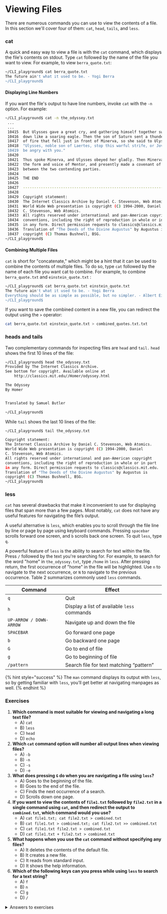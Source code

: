 # Viewing Files

There are numerous commands you can use to view the contents of a file. In this section we'll cover four of them: `cat`, `head`, `tails`, and `less`.&#x20;

### cat

A quick and easy way to view a file is with the `cat` command, which displays the file's contents on stdout. Type `cat` followed by the name of the file you want to view. For example, to view `berra_quote.txt`:

```bash
~/CLI_playground$ cat berra_quote.txt
The future ain't what it used to be. - Yogi Berra
~/CLI_playground$
```

#### **Displaying Line Numbers**

If you want the file's output to have line numbers, invoke `cat` with the `-n` option. For example:

```bash
~/CLI_playground$ cat -n the_odyssey.txt
 ...
 ...
 10415	But Ulysses gave a great cry, and gathering himself together swooped
 10416	down like a soaring eagle. Then the son of Saturn sent a thunderbolt
 10417	of fire that fell just in front of Minerva, so she said to Ulysses,
 10418	"Ulysses, noble son of Laertes, stop this warful strife, or Jove will
 10419	be angry with you." 
 10420	
 10421	Thus spoke Minerva, and Ulysses obeyed her gladly. Then Minerva assumed
 10422	the form and voice of Mentor, and presently made a covenant of peace
 10423	between the two contending parties. 
 10424	
 10425	THE END
 10426	
 10427	----------------------------------------------------------------------
 10428	
 10429	Copyright statement:
 10430	The Internet Classics Archive by Daniel C. Stevenson, Web Atomics.
 10431	World Wide Web presentation is copyright (C) 1994-2000, Daniel
 10432	C. Stevenson, Web Atomics.
 10433	All rights reserved under international and pan-American copyright
 10434	conventions, including the right of reproduction in whole or in part
 10435	in any form. Direct permission requests to classics@classics.mit.edu.
 10436	Translation of "The Deeds of the Divine Augustus" by Augustus is
 10437	copyright (C) Thomas Bushnell, BSG.
~/CLI_playground$
```

#### **Combining Multiple Files**

`cat` is short for "concatenate," which might be a hint that it can be used to combine the contents of multiple files. To do so, type `cat` followed by the name of each file you want cat to combine. For example, to combine `berra_quote.txt` and `einstein_quote.txt` :

```bash
~/CLI_playground$ cat berra_quote.txt einstein_quote.txt
The future ain't what it used to be. - Yogi Berra
Everything should be as simple as possible, but no simpler. - Albert Einstein
~/CLI_playground$
```

If you want to save the combined content in a new file, you can redirect the output using the `>` operator:&#x20;

```bash
cat berra_quote.txt einstein_quote.txt > combined_quotes.txt.txt
```

### heads and tails

Two complementary commands for inspecting files are `head` and `tail.` `head` shows the first 10 lines of the file:

```bash
~/CLI_playground$ head the_odyssey.txt 
Provided by The Internet Classics Archive.
See bottom for copyright. Available online at
    http://classics.mit.edu//Homer/odyssey.html

The Odyssey
By Homer


Translated by Samuel Butler

~/CLI_playground$ 
```

While `tail` shows the last 10 lines of the file:

```bash
~/CLI_playground$ tail the_odyssey.txt 

Copyright statement:
The Internet Classics Archive by Daniel C. Stevenson, Web Atomics.
World Wide Web presentation is copyright (C) 1994-2000, Daniel
C. Stevenson, Web Atomics.
All rights reserved under international and pan-American copyright
conventions, including the right of reproduction in whole or in part
in any form. Direct permission requests to classics@classics.mit.edu.
Translation of "The Deeds of the Divine Augustus" by Augustus is
copyright (C) Thomas Bushnell, BSG.
~/CLI_playground$
```

### less

`cat` has several drawbacks that make it inconvenient to use for displaying files that span more than a few pages. Most notably, `cat` does not have any useful features for navigating the file’s output.&#x20;

A useful alternative is `less`, which enables you to scroll through the file line by line or page by page using keyboard commands. Pressing `spacebar` scrolls forward one screen, and `b` scrolls back one screen. To quit `less`, type `q`.

A powerful feature of `less` is the ability to search for text within the file. Press `/` followed by the text you're searching for. For example, to search for the word "home" in `the_odyssey.txt`, type `/home` in `less`. After pressing return, the first occurrence of "home" in the file will be highlighted. Use `n` to navigate to the next occurrence, or `N` to navigate to the previous occurrence. Table 2 summarizes commonly used `less` commands.

| Command                 | Effect                                      |
| ----------------------- | ------------------------------------------- |
| `q`                     | Quit                                        |
| `h`                     | Display a list of available `less` commands |
| `UP-ARROW / DOWN-ARROW` | Navigate up and down the file               |
| `SPACEBAR`              | Go forward one page                         |
| `b`                     | Go backward one page                        |
| `G`                     | Go to end of file                           |
| `g`                     | Go to beginning of file                     |
| `/pattern`              | Search file for text matching “pattern”     |

{% hint style="success" %}
The `man` command displays its output with `less`, so by getting familiar with `less`, you’ll get better at navigating manpages as well.
{% endhint %}

### Exercises

1. **Which command is most suitable for viewing and navigating a long text file?**
   * A) `cat`
   * B) `less`
   * C) `head`
   * D) `echo`
2. **Which `cat` command option will number all output lines when viewing files?**
   * A) `-b`
   * B) `-n`
   * C) `-s`
   * D) `-e`
3. **What does pressing `G` do when you are navigating a file using `less`?**
   * A) Goes to the beginning of the file.
   * B) Goes to the end of the file.
   * C) Finds the next occurrence of a search.
   * D) Scrolls down one page.
4. **If you want to view the contents of `file1.txt` followed by `file2.txt` in a single command using `cat`, and then redirect the output to `combined.txt`, which command would you use?**
   * A) `cat file1.txt; cat file2.txt > combined.txt`
   * B) `cat file1.txt > combined.txt; cat file2.txt >> combined.txt`
   * C) `cat file1.txt file2.txt > combined.txt`
   * D) `cat file1.txt + file2.txt > combined.txt`
5. **What happens when you use the `cat` command without specifying any files?**
   * A) It deletes the contents of the default file.
   * B) It creates a new file.
   * C) It reads from standard input.
   * D) It shows the help information.
6. **Which of the following keys can you press while using `less` to search for a text string?**
   * A) `f`
   * B) `n`
   * C) `g`
   * D) `/`

<details>

<summary>Answers to exercises</summary>

1. B
2. B
3. B
4. C
5. C
6. D

</details>
